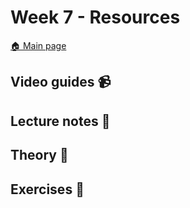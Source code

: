 # Week 7 - Resources

[:house: Main page](https://github.com/kokchun/Maskininlarning-AI21)

## Video guides :video_camera:


## Lecture notes :book:


## Theory :book:


## Exercises :running:

